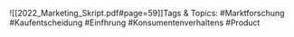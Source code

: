 
![[2022_Marketing_Skript.pdf#page=59]]Tags & Topics:
   #Marktforschung
   #Kaufentscheidung
   #Einfhrung
   #Konsumentenverhaltens
   #Product